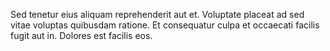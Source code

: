 Sed tenetur eius aliquam reprehenderit aut et. Voluptate placeat ad sed vitae voluptas quibusdam ratione. Et consequatur culpa et occaecati facilis fugit aut in. Dolores est facilis eos.